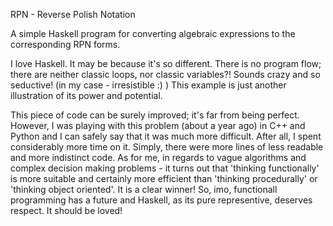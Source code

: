 RPN - Reverse Polish Notation

A simple Haskell program for converting algebraic expressions to the corresponding RPN forms.

I love Haskell. It may be because it's so different. There is no program flow; there are neither classic loops, nor classic variables?! Sounds crazy and so seductive! (in my case - irresistible :) ) This example is just another illustration of its power and potential.

This piece of code can be surely  improved; it's far from being perfect. However, I was playing with this problem (about a year ago) in C++ and Python and I can safely say that it was much more difficult. After all, I spent considerably more time on it. Simply, there were more lines of less readable and more indistinct code. As for me, in regards to vague algorithms and complex decision making problems - it turns out that 'thinking functionally' is more suitable and certainly more efficient than 'thinking procedurally' or 'thinking object oriented'. It is a clear winner! So, imo, functionall programming has a future and Haskell, as its pure representive, deserves respect. It should be loved!
